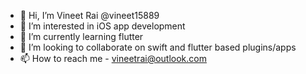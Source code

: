 - 👋 Hi, I’m Vineet Rai @vineet15889
- 👀 I’m interested in iOS app development 
- 🌱 I’m currently learning flutter
- 💞️ I’m looking to collaborate on swift and flutter based plugins/apps
- 📫 How to reach me - vineetrai@outlook.com

<!---
vineet15889/vineet15889 is a ✨ special ✨ repository because its `README.md` (this file) appears on your GitHub profile.
You can click the Preview link to take a look at your changes.
--->
